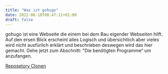 ```yaml
---
title: "Was ist gohugo"
date: 2022-06-10T08:47:11+01:00
draft: false
---
```

gohugo ist eine Webseite die einem bei dem Bau eigender Webseiten hilft. Auf den ersen Blick erscheint alles Logisch und übersichtlich aber vieles wird nicht ausfürlich erklärt und beschrieben deswegen wird das hier gemacht. Gehe jetzt zum Abschnitt: "Die benötigten Programme“ um anzufangen.


[Reposetory Clonen](https://www.youtube.com/watch?v=bz1KauFlbQI)
